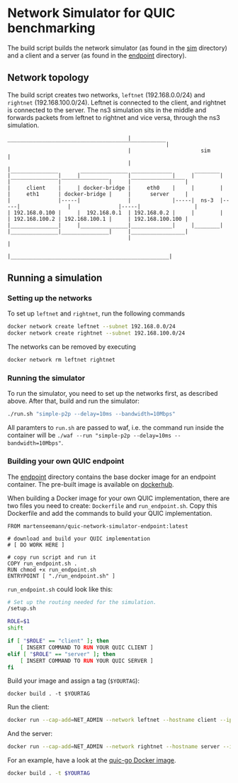 # Network Simulator for QUIC benchmarking

The build script builds the network simulator (as found in the [sim](sim) directory) and a client and a server (as found in the [endpoint](endpoint) directory).

## Network topology

The build script creates two networks, `leftnet` (192.168.0.0/24) and `rightnet` (192.168.100.0/24). Leftnet is connected to the client, and rightnet is connected to the server. The ns3 simulation sits in the middle and forwards packets from leftnet to rightnet and vice versa, through the ns3 simulation.

```
                                      |‾‾‾‾‾‾‾‾‾‾‾‾‾‾‾‾‾‾‾‾‾‾‾‾‾‾‾‾‾‾‾‾‾‾‾‾‾‾‾‾‾‾‾‾‾‾‾‾‾‾|
                                      |                      sim                         |
                                      |                                                  |      
|‾‾‾‾‾‾‾‾‾‾‾‾‾‾‾|     |‾‾‾‾‾‾‾‾‾‾‾‾‾‾‾|‾‾‾‾‾‾‾‾‾‾‾‾‾|     |‾‾‾‾‾‾‾‾|     |‾‾‾‾‾‾‾‾‾‾‾‾‾‾‾|‾‾‾‾‾‾‾‾‾‾‾‾‾‾‾|     |‾‾‾‾‾‾‾‾‾‾‾‾‾‾‾‾‾|
|     client    |     | docker-bridge |     eth0    |     |        |     |     eth1      | docker-bridge |     |      server     |
|               |-----|               |             |-----|  ns-3  |-----|               |               |-----|                 |
| 192.168.0.100 |     |  192.168.0.1  | 192.168.0.2 |     |        |     | 192.168.100.2 | 192.168.100.1 |     | 192.168.100.100 |
|_______________|     |_______________|_____________|     |________|     |_______________|_______________|     |_________________|
                                      |                                                  |
                                      |__________________________________________________|
```

## Running a simulation

### Setting up the networks

To set up `leftnet` and `rightnet`, run the following commands
```bash
docker network create leftnet --subnet 192.168.0.0/24
docker network create rightnet --subnet 192.168.100.0/24
```

The networks can be removed by executing
```bash
docker network rm leftnet rightnet
```

### Running the simulator

To run the simulator, you need to set up the networks first, as described above.
After that, build and run the simulator:
```bash
./run.sh "simple-p2p --delay=10ms --bandwidth=10Mbps"
```

All paramters to `run.sh` are passed to waf, i.e. the command run inside the container will be `./waf --run "simple-p2p --delay=10ms --bandwidth=10Mbps"`.

### Building your own QUIC endpoint

The [endpoint](endpoint) directory contains the base docker image for an endpoint container. 
The pre-built image is available on [dockerhub](https://hub.docker.com/r/martenseemann/quic-network-simulator-endpoint).

When building a Docker image for your own QUIC implementation, there are two files you need to create: `Dockerfile` and `run_endpoint.sh`.
Copy this Dockerfile and add the commands to build your QUIC implementation.
```docker
FROM martenseemann/quic-network-simulator-endpoint:latest

# download and build your QUIC implementation
# [ DO WORK HERE ]

# copy run script and run it
COPY run_endpoint.sh .
RUN chmod +x run_endpoint.sh
ENTRYPOINT [ "./run_endpoint.sh" ]
```

`run_endpoint.sh` could look like this:
```bash
# Set up the routing needed for the simulation.
/setup.sh

ROLE=$1
shift

if [ "$ROLE" == "client" ]; then
    [ INSERT COMMAND TO RUN YOUR QUIC CLIENT ]
elif [ "$ROLE" == "server" ]; then
    [ INSERT COMMAND TO RUN YOUR QUIC SERVER ]
fi
```

Build your image and assign a tag (`$YOURTAG`):
```
docker build . -t $YOURTAG
```

Run the client:
```bash
docker run --cap-add=NET_ADMIN --network leftnet --hostname client --ip 192.168.0.100 -it --entrypoint /bin/bash $YOURTAG
```

And the server:
```bash
docker run --cap-add=NET_ADMIN --network rightnet --hostname server --ip 192.168.100.100 -it --entrypoint /bin/bash $YOURTAG
```

For an example, have a look at the [quic-go Docker image](https://github.com/marten-seemann/quic-go-docker).
```bash
docker build . -t $YOURTAG
```
